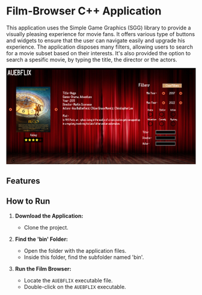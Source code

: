 # Film-Browser C++ Application

This application uses the Simple Game Graphics (SGG) library to provide a visually pleasing experience for movie fans. 
It offers various type of buttons and widgets to ensure that the user can navigate easily and upgrade his experience.
The application disposes many filters, allowing users to search for a movie subset based on their interests.
It's also provided the option to search a spesific movie, by typing the title, the director or the actors.

![Film Browser Main Page](images/image1.png)

## Features

## How to Run

1. **Download the Application:**

   - Clone the project.

2. **Find the 'bin' Folder:**

   - Open the folder with the application files.
   - Inside this folder, find the subfolder named 'bin'.

3. **Run the Film Browser:**

   - Locate the `AUEBFLIX` executable file.
   - Double-click on the `AUEBFLIX` executable.
